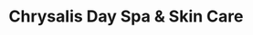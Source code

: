 ---
title: "Chrysalis Day Spa & Skin Care"
url: /hot-springs/chrysalis-day-spa-and-skin-care/
shop: massage
---
